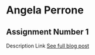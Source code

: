 # Angela Perrone



## Assignment Number 1

Description
Link 
[See full blog post](http://www.angelaitp.com/2016/02/01/discovering-story/)


